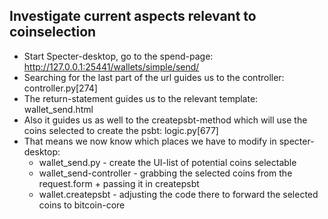 ## Investigate current aspects relevant to coinselection
* Start Specter-desktop, go to the spend-page: http://127.0.0.1:25441/wallets/simple/send/
* Searching for the last part of the url guides us to the controller: controller.py[274]
* The return-statement guides us to the relevant template: wallet_send.html
* Also it guides us as well to the createpsbt-method which will use the coins selected to create the psbt: logic.py[677]
* That means we now know which places we have to modify in specter-desktop:
  * wallet_send.py - create the UI-list of potential coins selectable
  * wallet_send-controller - grabbing the selected coins from the request.form + passing it in createpsbt
  * wallet.createpsbt - adjusting the code there to forward the selected coins to bitcoin-core